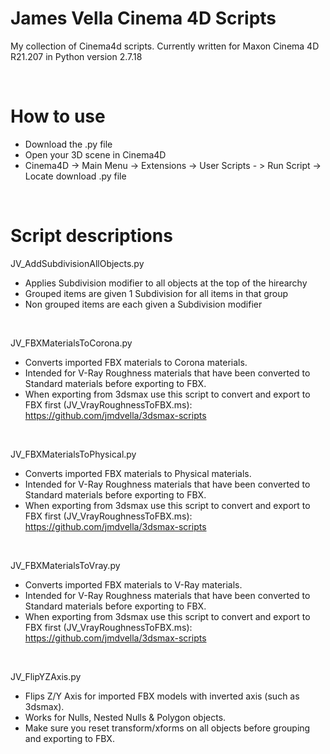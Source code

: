 # James Vella Cinema 4D Scripts 
My collection of Cinema4d scripts. Currently written for Maxon Cinema 4D R21.207 in Python version 2.7.18

<br />

# How to use
- Download the .py file
- Open your 3D scene in Cinema4D
- Cinema4D -> Main Menu -> Extensions -> User Scripts - > Run Script -> Locate download .py file

<br />

# Script descriptions
JV_AddSubdivisionAllObjects.py
- Applies Subdivision modifier to all objects at the top of the hirearchy
- Grouped items are given 1 Subdivision for all items in that group
- Non grouped items are each given a Subdivision modifier

<br />

JV_FBXMaterialsToCorona.py
- Converts imported FBX materials to Corona materials.
- Intended for V-Ray Roughness materials that have been converted to Standard materials before exporting to FBX. 
- When exporting from 3dsmax use this script to convert and export to FBX first (JV_VrayRoughnessToFBX.ms): https://github.com/jmdvella/3dsmax-scripts

<br />

JV_FBXMaterialsToPhysical.py
- Converts imported FBX materials to Physical materials.
- Intended for V-Ray Roughness materials that have been converted to Standard materials before exporting to FBX. 
- When exporting from 3dsmax use this script to convert and export to FBX first (JV_VrayRoughnessToFBX.ms): https://github.com/jmdvella/3dsmax-scripts

<br />

JV_FBXMaterialsToVray.py
- Converts imported FBX materials to V-Ray materials.
- Intended for V-Ray Roughness materials that have been converted to Standard materials before exporting to FBX. 
- When exporting from 3dsmax use this script to convert and export to FBX first (JV_VrayRoughnessToFBX.ms): https://github.com/jmdvella/3dsmax-scripts

<br />

JV_FlipYZAxis.py
- Flips Z/Y Axis for imported FBX models with inverted axis (such as 3dsmax).
- Works for Nulls, Nested Nulls & Polygon objects.
- Make sure you reset transform/xforms on all objects before grouping and exporting to FBX.
